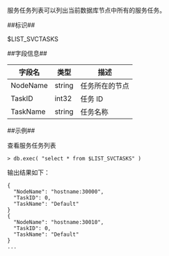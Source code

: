
服务任务列表可以列出当前数据库节点中所有的服务任务。

##标识##

$LIST_SVCTASKS

##字段信息##

| 字段名    | 类型         | 描述                                   |
| --------- | ------------ | -------------------------------------- |
| NodeName  | string       | 任务所在的节点                         |
| TaskID | int32       |  任务 ID                        |
| TaskName      | string       | 任务名称           |

##示例##

查看服务任务列表

```lang-javascript
> db.exec( "select * from $LIST_SVCTASKS" )
```

输出结果如下：

```lang-json
{
  "NodeName": "hostname:30000",
  "TaskID": 0,
  "TaskName": "Default"
}
{
  "NodeName": "hostname:30010",
  "TaskID": 0,
  "TaskName": "Default"
}
...
```

